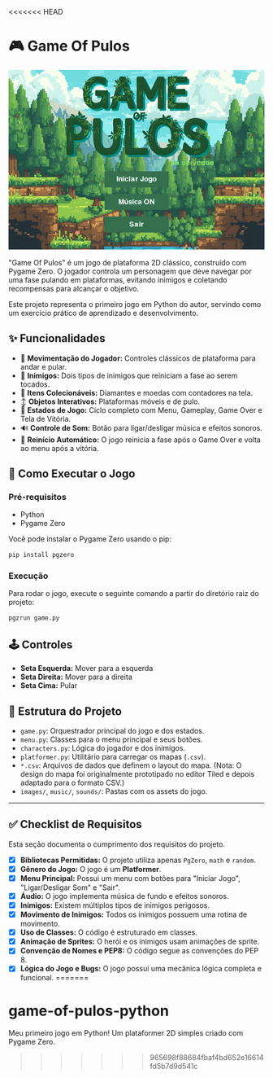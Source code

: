 <<<<<<< HEAD
# 🎮 Game Of Pulos

![Gameplay do Game Of Pulos](gif-jogo-python.gif)

"Game Of Pulos" é um jogo de plataforma 2D clássico, construído com Pygame Zero. O jogador controla um personagem que deve navegar por uma fase pulando em plataformas, evitando inimigos e coletando recompensas para alcançar o objetivo.

Este projeto representa o primeiro jogo em Python do autor, servindo como um exercício prático de aprendizado e desenvolvimento.

## ✨ Funcionalidades

-   🏃 **Movimentação do Jogador:** Controles clássicos de plataforma para andar e pular.
-   👾 **Inimigos:** Dois tipos de inimigos que reiniciam a fase ao serem tocados.
-   💎 **Itens Colecionáveis:** Diamantes e moedas com contadores na tela.
-   ↕️ **Objetos Interativos:** Plataformas móveis e de pulo.
-   🔄 **Estados de Jogo:** Ciclo completo com Menu, Gameplay, Game Over e Tela de Vitória.
-   🔊 **Controle de Som:** Botão para ligar/desligar música e efeitos sonoros.
-   🔁 **Reinício Automático:** O jogo reinicia a fase após o Game Over e volta ao menu após a vitória.

## 🚀 Como Executar o Jogo

### Pré-requisitos

-   Python
-   Pygame Zero

Você pode instalar o Pygame Zero usando o pip:
```bash
pip install pgzero
```

### Execução

Para rodar o jogo, execute o seguinte comando a partir do diretório raiz do projeto:

```bash
pgzrun game.py
```

## 🕹️ Controles

-   **Seta Esquerda:** Mover para a esquerda
-   **Seta Direita:** Mover para a direita
-   **Seta Cima:** Pular

## 📁 Estrutura do Projeto

-   `game.py`: Orquestrador principal do jogo e dos estados.
-   `menu.py`: Classes para o menu principal e seus botões.
-   `characters.py`: Lógica do jogador e dos inimigos.
-   `platformer.py`: Utilitário para carregar os mapas (`.csv`).
-   `*.csv`: Arquivos de dados que definem o layout do mapa. (Nota: O design do mapa foi originalmente prototipado no editor Tiled e depois adaptado para o formato CSV.)
-   `images/`, `music/`, `sounds/`: Pastas com os assets do jogo.

---

## ✅ Checklist de Requisitos

Esta seção documenta o cumprimento dos requisitos do projeto.

-   [x] **Bibliotecas Permitidas:** O projeto utiliza apenas `PgZero`, `math` e `random`.
-   [x] **Gênero do Jogo:** O jogo é um **Platformer**.
-   [x] **Menu Principal:** Possui um menu com botões para "Iniciar Jogo", "Ligar/Desligar Som" e "Sair".
-   [x] **Áudio:** O jogo implementa música de fundo e efeitos sonoros.
-   [x] **Inimigos:** Existem múltiplos tipos de inimigos perigosos.
-   [x] **Movimento de Inimigos:** Todos os inimigos possuem uma rotina de movimento.
-   [x] **Uso de Classes:** O código é estruturado em classes.
-   [x] **Animação de Sprites:** O herói e os inimigos usam animações de sprite.
-   [x] **Convenção de Nomes e PEP8:** O código segue as convenções do PEP 8.
-   [x] **Lógica do Jogo e Bugs:** O jogo possui uma mecânica lógica completa e funcional.
=======
# game-of-pulos-python
Meu primeiro jogo em Python! Um plataformer 2D simples criado com Pygame Zero.
>>>>>>> 965698f88684fbaf4bd652e16614fd5b7d9d541c
